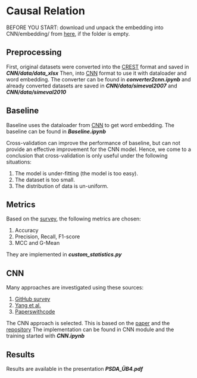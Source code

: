 # Causal Relation
BEFORE YOU START:
download und unpack the embedding into CNN/embedding/ from [here](http://metaoptimize.s3.amazonaws.com/hlbl-embeddings-ACL2010/hlbl-embeddings-scaled.EMBEDDING_SIZE=50.txt.gz), if the folder is empty.
## Preprocessing
First, original datasets were converted into the [CREST](https://github.com/phosseini/CREST) format and saved in ***CNN/data/data_xlsx***
Then, into [CNN](https://github.com/onehaitao/CNN-relation-extraction) format to use it with dataloader and word embedding.
The converter can be found in ***converter2cnn.ipynb*** and already converted datasets are saved in ***CNN/data/simeval2007*** and ***CNN/data/simeval2010***

## Baseline
Baseline uses the dataloader from [CNN](https://github.com/onehaitao/CNN-relation-extraction) to get word embedding.
The baseline can be found in ***Baseline.ipynb***

Cross-validation can improve the performance of baseline, but can not provide an effective improvement for the CNN model.
Hence, we come to a conclusion that cross-validation is only useful under the following situations:
1. The model is under-fitting (the model is too easy).
2. The dataset is too small.
3. The distribution of data is un-uniform.

## Metrics
Based on the [survey](https://link.springer.com/content/pdf/10.1007/s10115-022-01665-w.pdf), the following metrics are chosen:
1. Accuracy
2. Precision, Recall, F1-score
3. MCC and G-Mean

They are implemented in ***custom_statistics.py***


## CNN
Many approaches are investigated using these sources:
1. [GitHub survey](https://github.com/zhijing-jin/Causality4NLP_Papers?ysclid=l5p9lwwc4n1073062)
2. [Yang et al.](https://github.com/zhijing-jin/Causality4NLP_Papers?ysclid=l5p9lwwc4n1073062)
3. [Paperswithcode](https://paperswithcode.com/task/relation-extraction)

The CNN approach is selected. This is based on the [paper](https://aclanthology.org/C14-1220.pdf) and the [repository](https://github.com/onehaitao/CNN-relation-extraction)
The implementation can be found in CNN module and the training started with ***CNN.ipynb***

## Results
Results are available in the presentation ***PSDA_ÜB4.pdf***
